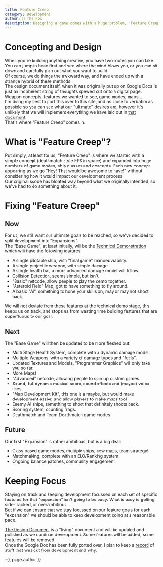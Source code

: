 ```yaml
---
title: Feature Creep
category: Development
author: 🦊 The Fox
description: Designing a game comes with a huge problem, "Feature Creep". In this post I detail how we are trying to avoid it, whilst still getting everything we want in the game.
---
```


# Concepting and Design

When you're building anything creative, you have two routes you can take.  
You can jump in head first and see where the wind blows you, or you can sit down and carefully plan out what you want to build.  
Of course, we do things the awkward way, and have ended up with a strange hybrid of these methods.  
The design document itself, when it was originally put up on Google Docs is just an incoherent string of thoughts spewed out onto a digital page. Weapon concepts, features we wanted to see, game modes, maps...  
I'm doing my best to port this over to this site, and as close to verbatim as possible so you can see what our "ultimate" desires are, however it's unlikely that we will implement everything we have laid out in [that document](/design).  
That's where "Feature Creep" comes in.



# What is "Feature Creep"?

Put simply, at least for us, "Feature Creep" is where we started with a simple concept (deathmatch style FPS in space) and expanded into huge numbers of game modes, ship classes and concepts. Each new concept appearing as we go "Hey! That would be awesome to have!" without considering how it would impact our development process.  
Our original scope has bloated way beyond what we originally intended, so we've had to do something about it.



# Fixing "Feature Creep"
## Now
For us, we still want our ultimate goals to be reached, so we've decided to split development into "Expansions".  
The "Base Game", at least initially, will be the [Technical Demonstration](/designs/prototype) which will have the following features:

- A single pilotable ship, with "final game" manoeuvrability.
- A single projectile weapon, with simple damage.
- A single health bar, a more advanced damage model will follow.
- Collision Detection, seems simple, but isn't.
- "Basic" netcode, allow people to play the demo together.
- "Asteroid Field" Map, got to have something to fly around.
- A basic "AI", something to hone your skills on, may or may not shoot back.

We will not deviate from these features at the technical demo stage, this keeps us on track, and stops us from wasting time building features that are superfluous to our goal.

## Next

The "Base Game" will then be updated to be more fleshed out:

- Multi Stage Health System, complete with a dynamic damage model.
- Multiple Weapons, with a variety of damage types and "feels".
- Updated Textures and Models, "Programmer Graphics" will only take you so far.
- More Maps!
- "Advanced" netcode, allowing people to spin up custom games.
- Sound, full dynamic musical score, sound effects and (maybe) voice lines.
- "Map Development Kit", this one is a maybe, but would make development easier, and allow players to make maps too!
- Enemy AI ships, something to shoot that definitely shoots back.
- Scoring system, counting frags.
- Deathmatch and Team Deathmatch game modes.

## Future

Our first "Expansion" is rather ambitious, but is a big deal:

- Class based game modes, multiple ships, new maps, team strategy!
- Matchmaking, complete with an ELO/Ranking system.
- Ongoing balance patches, community engagement.



# Keeping Focus

Staying on track and keeping development focussed on each set of specific features for that "expansion" isn't going to be easy. What is easy is getting side-tracked, or overambitious.  
But if we can ensure that we stay focussed on our feature goals for each "expansion" we should be able to keep development going at a reasonable pace.

[The Design Document](/design) is a "living" document and will be updated and polished as we continue development. Some features will be added, some features will be removed.  
Once the Google Doc has been fully ported over, I plan to keep a [record](/designs/cutting-room) of stuff that was cut from development and why.

-{{ page.author }}

